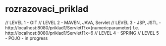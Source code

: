 # rozrazovaci_priklad

// LEVEL 1 - GIT 
// LEVEL 2 - MAVEN, JAVA, Servlet 
// LEVEL 3 - JSP, JSTL - http://localhost:8080/priklad1/Servlet1?x=(numericparameter) f.e. http://localhost:8080/priklad1/Servlet1?x=6 
// LEVEL 4 - SPRING
// LEVEL 5 - POJO - in progress

